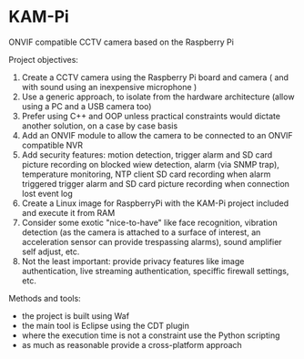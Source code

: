 # KAM-Pi
ONVIF compatible CCTV camera based on the Raspberry Pi

Project objectives:
1. Create a CCTV camera using the Raspberry Pi board and camera ( and with sound using an inexpensive microphone )
2. Use a generic approach, to isolate from the hardware architecture (allow using a PC and a USB camera too)
3. Prefer using C++ and OOP unless practical constraints would dictate another solution, on a case by case basis
4. Add an ONVIF module to allow the camera to be connected to an ONVIF compatible NVR
5. Add security features: 
        motion detection, 
        trigger alarm and SD card picture recording on blocked wiew detection, 
        alarm (via SNMP trap), 
        temperature monitoring,
        NTP client
        SD card recording when alarm triggered
        trigger alarm and SD card picture recording when connection lost
        event log
6. Create a Linux image for RaspberryPi with the KAM-Pi project included and execute it from RAM
7. Consider some exotic "nice-to-have" like face recognition, vibration detection (as the camera is attached to a surface of interest, an acceleration sensor can provide trespassing alarms), sound amplifier self adjust, etc.
8. Not the least important: provide privacy features like image authentication, live streaming authentication, speciffic firewall settings, etc.

Methods and tools:
- the project is built using Waf
- the main tool is Eclipse using the CDT plugin
- where the execution time is not a constraint use the Python scripting
- as much as reasonable provide a cross-platform approach
